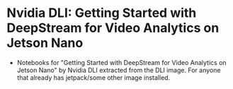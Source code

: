 # Nvidia DLI: Getting Started with DeepStream for Video Analytics on Jetson Nano
- Notebooks for "Getting Started with DeepStream for Video Analytics on Jetson Nano" by Nvidia DLI extracted from the DLI image. For anyone that already has jetpack/some other image installed.
